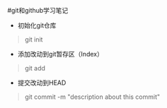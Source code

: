 #git和github学习笔记

- 初始化git仓库
> git init
- 添加改动到git暂存区（Index）
> git add <filename>
- 提交改动到HEAD
> git commit -m "description about this commit"
